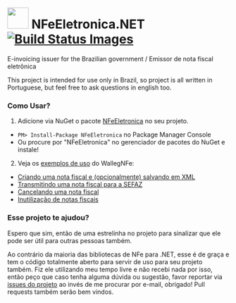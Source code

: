 <h1>
  <img src="http://www.piaui.pi.gov.br/images/albuns/album_121/2c8b41305f_media.jpg" width="48">
  NFeEletronica.NET
  <a href="https://travis-ci.org/leonardiwagner/NFeEletronica.NET" target="_blank">
    <img title="Build Status Images" src="https://travis-ci.org/leonardiwagner/NFeEletronica.NET.svg">
  </a>
</h1>
E-invoicing issuer for the Brazilian government / Emissor de nota fiscal eletrônica

This project is intended for use only in Brazil, so project is all written in Portuguese, but feel free to ask questions in english too.

### Como Usar?
1. Adicione via NuGet o pacote [NFeEletronica](https://www.nuget.org/packages/NFeEletronica/) no seu projeto.
 -  `PM> Install-Package NFeEletronica` no Package Manager Console
 -  Ou procure por "NFeEletronica" no gerenciador de pacotes do NuGet e instale!
2. Veja os [exemplos de uso](https://github.com/leonardiwagner/WallegNFe/wiki) do WallegNFe:
 - [Criando uma nota fiscal e (opcionalmente) salvando em XML](https://github.com/leonardiwagner/WallegNFe/wiki/Criando-uma-nota-fiscal-eletr%C3%B4nica-e-salvando-em-XML)
 - [Transmitindo uma nota fiscal para a SEFAZ](https://github.com/leonardiwagner/WallegNFe/wiki/Transmitindo-uma-nota-para-a-SEFAZ)
 - [Cancelando uma nota fiscal](https://github.com/leonardiwagner/WallegNFe/wiki/Cancelando-uma-nota)
 - [Inutilização de notas fiscais](https://github.com/leonardiwagner/WallegNFe/wiki/Inutilizando-notas)
 
### Esse projeto te ajudou?
Espero que sim, então de uma estrelinha no projeto para sinalizar que ele pode ser útil para outras pessoas também.

Ao contrário da maioria das bibliotecas de NFe para .NET, esse é de graça e tem o código totalmente aberto para servir de uso para seu projeto também. Fiz ele utilizando meu tempo livre e não recebi nada por isso, então peço que caso tenha alguma dúvida ou sugestão, favor reportar via [issues do projeto](https://github.com/leonardiwagner/NFeEletronica.NET/issues) ao invés de me procurar por e-mail, obrigado! Pull requests também serão bem vindos.
